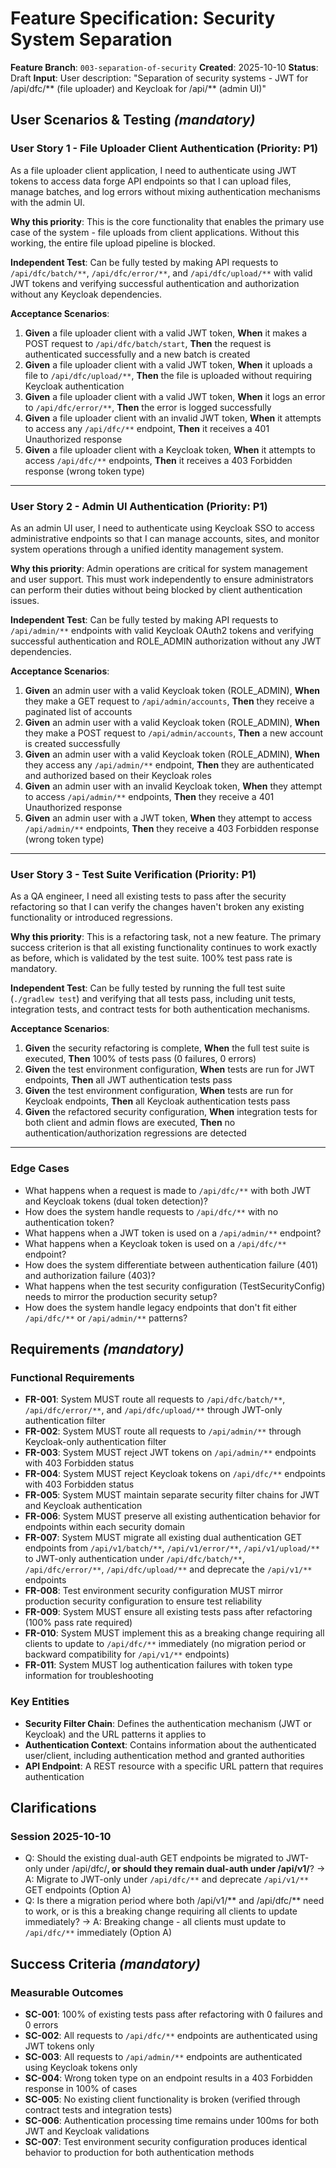 # Feature Specification: Security System Separation

**Feature Branch**: `003-separation-of-security`
**Created**: 2025-10-10
**Status**: Draft
**Input**: User description: "Separation of security systems - JWT for /api/dfc/** (file uploader) and Keycloak for /api/** (admin UI)"

## User Scenarios & Testing *(mandatory)*

### User Story 1 - File Uploader Client Authentication (Priority: P1)

As a file uploader client application, I need to authenticate using JWT tokens to access data forge API endpoints so that I can upload files, manage batches, and log errors without mixing authentication mechanisms with the admin UI.

**Why this priority**: This is the core functionality that enables the primary use case of the system - file uploads from client applications. Without this working, the entire file upload pipeline is blocked.

**Independent Test**: Can be fully tested by making API requests to `/api/dfc/batch/**`, `/api/dfc/error/**`, and `/api/dfc/upload/**` with valid JWT tokens and verifying successful authentication and authorization without any Keycloak dependencies.

**Acceptance Scenarios**:

1. **Given** a file uploader client with a valid JWT token, **When** it makes a POST request to `/api/dfc/batch/start`, **Then** the request is authenticated successfully and a new batch is created
2. **Given** a file uploader client with a valid JWT token, **When** it uploads a file to `/api/dfc/upload/**`, **Then** the file is uploaded without requiring Keycloak authentication
3. **Given** a file uploader client with a valid JWT token, **When** it logs an error to `/api/dfc/error/**`, **Then** the error is logged successfully
4. **Given** a file uploader client with an invalid JWT token, **When** it attempts to access any `/api/dfc/**` endpoint, **Then** it receives a 401 Unauthorized response
5. **Given** a file uploader client with a Keycloak token, **When** it attempts to access `/api/dfc/**` endpoints, **Then** it receives a 403 Forbidden response (wrong token type)

---

### User Story 2 - Admin UI Authentication (Priority: P1)

As an admin UI user, I need to authenticate using Keycloak SSO to access administrative endpoints so that I can manage accounts, sites, and monitor system operations through a unified identity management system.

**Why this priority**: Admin operations are critical for system management and user support. This must work independently to ensure administrators can perform their duties without being blocked by client authentication issues.

**Independent Test**: Can be fully tested by making API requests to `/api/admin/**` endpoints with valid Keycloak OAuth2 tokens and verifying successful authentication and ROLE_ADMIN authorization without any JWT dependencies.

**Acceptance Scenarios**:

1. **Given** an admin user with a valid Keycloak token (ROLE_ADMIN), **When** they make a GET request to `/api/admin/accounts`, **Then** they receive a paginated list of accounts
2. **Given** an admin user with a valid Keycloak token (ROLE_ADMIN), **When** they make a POST request to `/api/admin/accounts`, **Then** a new account is created successfully
3. **Given** an admin user with a valid Keycloak token (ROLE_ADMIN), **When** they access any `/api/admin/**` endpoint, **Then** they are authenticated and authorized based on their Keycloak roles
4. **Given** an admin user with an invalid Keycloak token, **When** they attempt to access `/api/admin/**` endpoints, **Then** they receive a 401 Unauthorized response
5. **Given** an admin user with a JWT token, **When** they attempt to access `/api/admin/**` endpoints, **Then** they receive a 403 Forbidden response (wrong token type)

---

### User Story 3 - Test Suite Verification (Priority: P1)

As a QA engineer, I need all existing tests to pass after the security refactoring so that I can verify the changes haven't broken any existing functionality or introduced regressions.

**Why this priority**: This is a refactoring task, not a new feature. The primary success criterion is that all existing functionality continues to work exactly as before, which is validated by the test suite. 100% test pass rate is mandatory.

**Independent Test**: Can be fully tested by running the full test suite (`./gradlew test`) and verifying that all tests pass, including unit tests, integration tests, and contract tests for both authentication mechanisms.

**Acceptance Scenarios**:

1. **Given** the security refactoring is complete, **When** the full test suite is executed, **Then** 100% of tests pass (0 failures, 0 errors)
2. **Given** the test environment configuration, **When** tests are run for JWT endpoints, **Then** all JWT authentication tests pass
3. **Given** the test environment configuration, **When** tests are run for Keycloak endpoints, **Then** all Keycloak authentication tests pass
4. **Given** the refactored security configuration, **When** integration tests for both client and admin flows are executed, **Then** no authentication/authorization regressions are detected

---

### Edge Cases

- What happens when a request is made to `/api/dfc/**` with both JWT and Keycloak tokens (dual token detection)?
- How does the system handle requests to `/api/dfc/**` with no authentication token?
- What happens when a JWT token is used on a `/api/admin/**` endpoint?
- What happens when a Keycloak token is used on a `/api/dfc/**` endpoint?
- How does the system differentiate between authentication failure (401) and authorization failure (403)?
- What happens when the test security configuration (TestSecurityConfig) needs to mirror the production security setup?
- How does the system handle legacy endpoints that don't fit either `/api/dfc/**` or `/api/admin/**` patterns?

## Requirements *(mandatory)*

### Functional Requirements

- **FR-001**: System MUST route all requests to `/api/dfc/batch/**`, `/api/dfc/error/**`, and `/api/dfc/upload/**` through JWT-only authentication filter
- **FR-002**: System MUST route all requests to `/api/admin/**` through Keycloak-only authentication filter
- **FR-003**: System MUST reject JWT tokens on `/api/admin/**` endpoints with 403 Forbidden status
- **FR-004**: System MUST reject Keycloak tokens on `/api/dfc/**` endpoints with 403 Forbidden status
- **FR-005**: System MUST maintain separate security filter chains for JWT and Keycloak authentication
- **FR-006**: System MUST preserve all existing authentication behavior for endpoints within each security domain
- **FR-007**: System MUST migrate all existing dual authentication GET endpoints from `/api/v1/batch/**`, `/api/v1/error/**`, `/api/v1/upload/**` to JWT-only authentication under `/api/dfc/batch/**`, `/api/dfc/error/**`, `/api/dfc/upload/**` and deprecate the `/api/v1/**` endpoints
- **FR-008**: Test environment security configuration MUST mirror production security configuration to ensure test reliability
- **FR-009**: System MUST ensure all existing tests pass after refactoring (100% pass rate required)
- **FR-010**: System MUST implement this as a breaking change requiring all clients to update to `/api/dfc/**` immediately (no migration period or backward compatibility for `/api/v1/**` endpoints)
- **FR-011**: System MUST log authentication failures with token type information for troubleshooting

### Key Entities

- **Security Filter Chain**: Defines the authentication mechanism (JWT or Keycloak) and the URL patterns it applies to
- **Authentication Context**: Contains information about the authenticated user/client, including authentication method and granted authorities
- **API Endpoint**: A REST resource with a specific URL pattern that requires authentication

## Clarifications

### Session 2025-10-10

- Q: Should the existing dual-auth GET endpoints be migrated to JWT-only under /api/dfc/**, or should they remain dual-auth under /api/v1/**? → A: Migrate to JWT-only under `/api/dfc/**` and deprecate `/api/v1/**` GET endpoints (Option A)
- Q: Is there a migration period where both /api/v1/** and /api/dfc/** need to work, or is this a breaking change requiring all clients to update immediately? → A: Breaking change - all clients must update to `/api/dfc/**` immediately (Option A)

## Success Criteria *(mandatory)*

### Measurable Outcomes

- **SC-001**: 100% of existing tests pass after refactoring with 0 failures and 0 errors
- **SC-002**: All requests to `/api/dfc/**` endpoints are authenticated using JWT tokens only
- **SC-003**: All requests to `/api/admin/**` endpoints are authenticated using Keycloak tokens only
- **SC-004**: Wrong token type on an endpoint results in a 403 Forbidden response in 100% of cases
- **SC-005**: No existing client functionality is broken (verified through contract tests and integration tests)
- **SC-006**: Authentication processing time remains under 100ms for both JWT and Keycloak validations
- **SC-007**: Test environment security configuration produces identical behavior to production for both authentication methods
